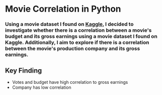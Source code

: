 # Movie Correlation in Python

### Using a movie dataset I found on [Kaggle](https://www.kaggle.com/datasets/danielgrijalvas/movies), I decided to investigate whether there is a correlation between a movie's budget and its gross earnings using a movie dataset I found on Kaggle. Additionally, I aim to explore if there is a correlation between the movie's production company and its gross earnings.

## Key Finding
* Votes and budget have high correlation to gross earnings
* Company has low correlation
